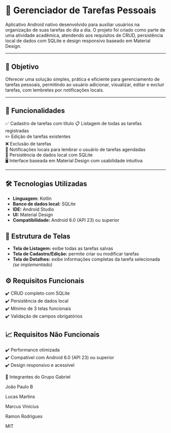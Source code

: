 # 📱 Gerenciador de Tarefas Pessoais

Aplicativo Android nativo desenvolvido para auxiliar usuários na organização de suas tarefas do dia a dia. O projeto foi criado como parte de uma atividade acadêmica, atendendo aos requisitos de CRUD, persistência local de dados com SQLite e design responsivo baseado em Material Design.

---

## 🧠 Objetivo

Oferecer uma solução simples, prática e eficiente para gerenciamento de tarefas pessoais, permitindo ao usuário adicionar, visualizar, editar e excluir tarefas, com lembretes por notificações locais.

---

## 🚀 Funcionalidades

✅ Cadastro de tarefas com título
📋 Listagem de todas as tarefas registradas  
✏️ Edição de tarefas existentes  
❌ Exclusão de tarefas  
🔔 Notificações locais para lembrar o usuário de tarefas agendadas  
💾 Persistência de dados local com SQLite  
🖥️ Interface baseada em Material Design com usabilidade intuitiva  

---

## 🛠️ Tecnologias Utilizadas

- **Linguagem:** Kotlin  
- **Banco de dados local:** SQLite  
- **IDE:** Android Studio  
- **UI:** Material Design  
- **Compatibilidade:** Android 6.0 (API 23) ou superior  


## 🧩 Estrutura de Telas

- **Tela de Listagem:** exibe todas as tarefas salvas  
- **Tela de Cadastro/Edição:** permite criar ou modificar tarefas  
- **Tela de Detalhes:** exibe informações completas da tarefa selecionada *(se implementado)*


## ⚙️ Requisitos Funcionais

✔️ CRUD completo com SQLite  
✔️ Persistência de dados local  
✔️ Mínimo de 3 telas funcionais  
✔️ Validação de campos obrigatórios  


## 📈 Requisitos Não Funcionais

✔️ Performance otimizada  
✔️ Compatível com Android 6.0 (API 23) ou superior  
✔️ Design responsivo e acessível  

👥 Integrantes do Grupo
Gabriel

João Paulo B

Lucas Martins

Marcus Vinicius

Ramon Rodrigues


MIT
